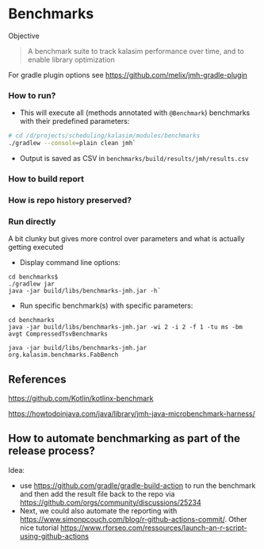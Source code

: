 # Benchmarks

Objective
> A benchmark suite to track kalasim performance over time, and to enable library optimization

For gradle plugin options see https://github.com/melix/jmh-gradle-plugin


### How to run?

* This will execute all (methods annotated with `@Benchmark`) benchmarks with their predefined parameters:

```bash
# cd /d/projects/scheduling/kalasim/modules/benchmarks
./gradlew --console=plain clean jmh`
```

* Output is saved as CSV in `benchmarks/build/results/jmh/results.csv`

### How to build report


### How is repo history preserved?

### Run directly

A bit clunky but gives more control over parameters and what is actually getting executed 

* Display command line options:
```
cd benchmarks$
./gradlew jar
java -jar build/libs/benchmarks-jmh.jar -h`
```

* Run specific benchmark(s) with specific parameters: 
```
cd benchmarks
java -jar build/libs/benchmarks-jmh.jar -wi 2 -i 2 -f 1 -tu ms -bm avgt CompressedTsvBenchmarks

java -jar build/libs/benchmarks-jmh.jar  org.kalasim.benchmarks.FabBench
```

## References

https://github.com/Kotlin/kotlinx-benchmark

https://howtodoinjava.com/java/library/jmh-java-microbenchmark-harness/

## How to automate benchmarking as part of the release process?

Idea: 
* use https://github.com/gradle/gradle-build-action to run the benchmark and then add the result file back to the repo via https://github.com/orgs/community/discussions/25234
* Next, we could also automate the reporting with https://www.simonpcouch.com/blog/r-github-actions-commit/. Other nice tutorial https://www.rforseo.com/ressources/launch-an-r-script-using-github-actions